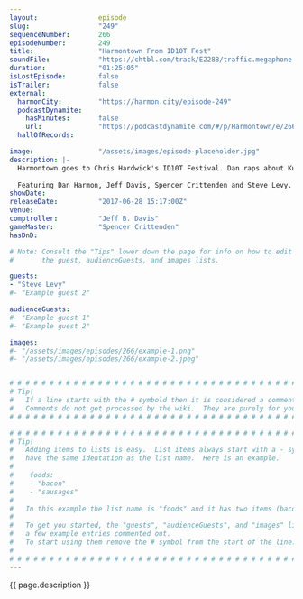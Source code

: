 ```yaml
---
layout:               episode
slug:                 "249"
sequenceNumber:       266
episodeNumber:        249
title:                "Harmontown From ID10T Fest"
soundFile:            "https://chtbl.com/track/E2288/traffic.megaphone.fm/STA1116061381.mp3?updated=1596762834"
duration:             "01:25:05"
isLostEpisode:        false
isTrailer:            false
external:
  harmonCity:         "https://harmon.city/episode-249"
  podcastDynamite:
    hasMinutes:       false
    url:              "https://podcastdynamite.com/#/p/Harmontown/e/266/249"
  hallOfRecords:      

image:                "/assets/images/episode-placeholder.jpg"
description: |-
  Harmontown goes to Chris Hardwick's ID10T Festival. Dan raps about Kubrick, takes questions from the audience, does some push ups and even dance battles with a cosplayer! Our role playing game continues, with Steve getting a feel for Diarrhea Junior.
  
  Featuring Dan Harmon, Jeff Davis, Spencer Crittenden and Steve Levy.
showDate:             
releaseDate:          "2017-06-28 15:17:00Z"
venue:                
comptroller:          "Jeff B. Davis"
gameMaster:           "Spencer Crittenden"
hasDnD:               

# Note: Consult the "Tips" lower down the page for info on how to edit
#       the guest, audienceGuests, and images lists.

guests:
- "Steve Levy"
#- "Example guest 2"

audienceGuests:
#- "Example guest 1"
#- "Example guest 2"

images:
#- "/assets/images/episodes/266/example-1.png"
#- "/assets/images/episodes/266/example-2.jpeg"


# # # # # # # # # # # # # # # # # # # # # # # # # # # # # # # # # # # # # # # # # # # # #
# Tip!
#   If a line starts with the # symbold then it is considered a comment.
#   Comments do not get processed by the wiki.  They are purely for your information.
# # # # # # # # # # # # # # # # # # # # # # # # # # # # # # # # # # # # # # # # # # # # #

# # # # # # # # # # # # # # # # # # # # # # # # # # # # # # # # # # # # # # # # # # # # #
# Tip!
#   Adding items to lists is easy.  List items always start with a - symbol and have
#   have the same identation as the list name.  Here is an example.
#
#    foods:
#    - "bacon"
#    - "sausages"
#
#   In this example the list name is "foods" and it has two items (bacon, and sausages).
#
#   To get you started, the "guests", "audienceGuests", and "images" lists below have
#   a few example entries commented out.
#   To start using them remove the # symbol from the start of the line.
#
# # # # # # # # # # # # # # # # # # # # # # # # # # # # # # # # # # # # # # # # # # # # #
---
```


<!-- The episode description will be rendered here -->
{{ page.description }}

<!-- Add your content BELOW here -->
<!-- vvvvvvvvvvvvvvvvvvvvvvvvvvv -->




<!-- ^^^^^^^^^^^^^^^^^^^^^^^^^^^ -->
<!-- Add your content ABOVE here -->

<!-- The episode gallery will be rendered here -->